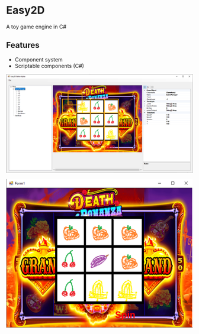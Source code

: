 # Easy2D
A toy game engine in C#

## Features
 - Component system
 - Scriptable components (C#)

![Editor Window](editor.PNG)

![Player Window](player.PNG)
